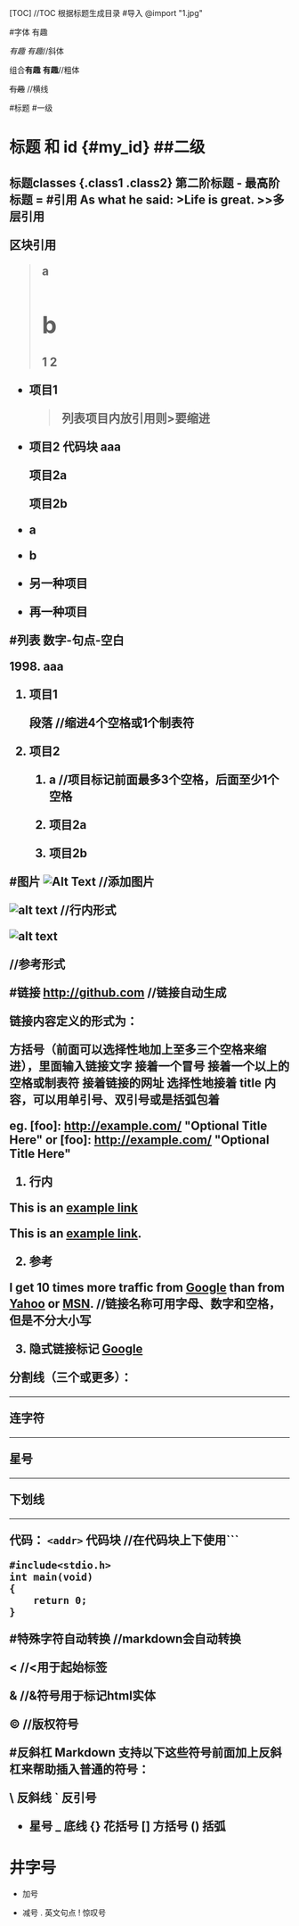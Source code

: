 [TOC]
        //TOC   根据标题生成目录
#导入
@import "1.jpg"

#字体
有趣

*有趣*
_有趣_//斜体

组合**有趣**
__有趣__//粗体

~~有趣~~  //横线

#标题
#一级
<h1>标题 和 id {#my_id}
##二级
<h2>标题classes {.class1 .class2}
第二阶标题
-
最高阶标题
=
#引用
As what he said:
>Life is great.
>>多层引用

区块引用
>a
>
># b
>1
2

* 项目1
    >列表项目内放引用则>要缩进
* 项目2
        代码块
        aaa

    项目2a

    项目2b
*   a
*   b
+ 另一种项目
- 再一种项目

#列表
数字-句点-空白

1998\. aaa
1. 项目1

    段落  //缩进4个空格或1个制表符
1. 项目2
   1. a         //项目标记前面最多3个空格，后面至少1个空格
   21. 项目2a

   22. 项目2b

#图片
![Alt Text](url)        //添加图片

![alt text](/path/to/img.jpg "Title")   //行内形式

![alt text][id]

[id]: /path/to/img.jpg "Title"
//参考形式

#链接
http://github.com       //链接自动生成

链接内容定义的形式为：

方括号（前面可以选择性地加上至多三个空格来缩进），里面输入链接文字
接着一个冒号
接着一个以上的空格或制表符
接着链接的网址
选择性地接着 title 内容，可以用单引号、双引号或是括弧包着

eg. [foo]: http://example.com/  "Optional Title Here"
or [foo]: <http://example.com/>  "Optional Title Here"

1. 行内

This is an [example link](http://www.baidu.com/)

This is an [example link](http://example.com/ "With a Title").

2. 参考

I get 10 times more traffic from [Google][1] than from [Yahoo][2] or [MSN][3].  //链接名称可用字母、数字和空格，但是不分大小写

[1]: http://google.com/ "Google"
[2]: http://search.yahoo.com/ "Yahoo Search"
[3]: http://search.msn.com/ "MSN Search"

3. 隐式链接标记
[Google][]

[Google]: http://google.com/


分割线（三个或更多）：

---
连字符
***
星号
___
下划线
* * *

代码：
`<addr>`
代码块     //在代码块上下使用```
```
#include<stdio.h>
int main(void)
{
    return 0;
}
```

#特殊字符自动转换
//markdown会自动转换

&lt;        //<用于起始标签

&amp;       //&符号用于标记html实体

&copy;      //版权符号

#反斜杠
Markdown 支持以下这些符号前面加上反斜杠来帮助插入普通的符号：

\   反斜线
`   反引号
*   星号
_   底线
{}  花括号
[]  方括号
()  括弧
#   井字号
+   加号
-   减号
.   英文句点
!   惊叹号
